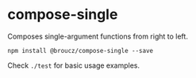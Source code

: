 # compose-single

Composes single-argument functions from right to left.

```
npm install @broucz/compose-single --save
```

Check `./test` for basic usage examples.
